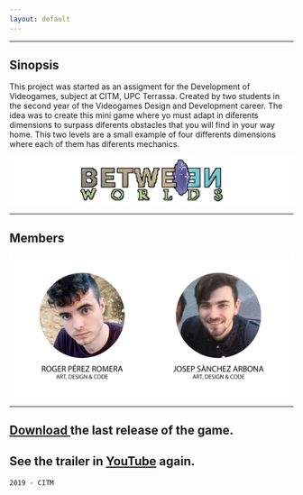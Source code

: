 ```yaml
---
layout: default
---
```



* * *
## Sinopsis

This project was started as an assigment for the Development of Videogames, subject at CITM, UPC Terrassa. Created by two students in the second year of the Videogames Design and Development career. The idea was to create this mini game where yo must adapt in diferents dimensions to surpass diferents obstacles that you will find in your way home. This two levels are a small example of four differents dimensions where each of them has diferents mechanics.

![Branching](https://raw.githubusercontent.com/Pletenica/Between-Worlds/master/Web%20Images/Logo.png)

* * *
## Members
![Branching](https://raw.githubusercontent.com/Pletenica/Between-Worlds/master/Web%20Images/Membres%20Grup.png)

* * *

## [Download ](https://github.com/Pletenica/Between-Worlds/releases) the last release of the game.
## See the trailer in [YouTube](https://www.youtube.com/watch?v=nefejW2u2IM&feature=youtu.be) again.

```
2019 - CITM
```
